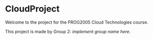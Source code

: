 # CloudProject

Welcome to the project for the PROG2005 Cloud Technologies course. 

This project is made by Group 2: *implement group name here*.
